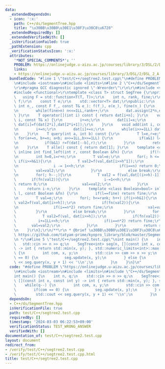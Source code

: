```yaml
---
data:
  _extendedDependsOn:
  - icon: ':x:'
    path: C++/ds/SegmentTree.hpp
    title: "\u30BB\u30B0\u30E1\u30F3\u30C8\u6728"
  _extendedRequiredBy: []
  _extendedVerifiedWith: []
  _isVerificationFailed: true
  _pathExtension: cpp
  _verificationStatusIcon: ':x:'
  attributes:
    '*NOT_SPECIAL_COMMENTS*': ''
    PROBLEM: https://onlinejudge.u-aizu.ac.jp/courses/library/3/DSL/2/DSL_2_A
    links:
    - https://onlinejudge.u-aizu.ac.jp/courses/library/3/DSL/2/DSL_2_A
  bundledCode: "#line 1 \"test/C++/segtree2.test.cpp\"\n#define PROBLEM \"https://onlinejudge.u-aizu.ac.jp/courses/library/3/DSL/2/DSL_2_A\"\
    \n#include <iostream>\n#include <limits>\n#line 2 \"C++/ds/SegmentTree.hpp\"\n\
    \r\n#pragma GCC diagnostic ignored \"-Wreorder\"\r\n\r\n#include <vector>\r\n\
    #include <functional>\r\ntemplate <class T> struct SegTree {\r\nprivate:\r\n \
    \   using F = std::function<T(T, T)>;\r\n    int n, rank, fine;\r\n    const F\
    \ f;\r\n    const T e;\r\n    std::vector<T> dat;\r\npublic:\r\n    SegTree(const\
    \ int n_, const F f_, const T& e_): f(f_), e(e_), fine(n_) {\r\n        n=1,rank=0;\r\
    \n        while(fine>n) n<<=1LL,rank++;\r\n        dat.assign(2*n,e_);\r\n   \
    \ }\r\n    T operator[](int i) const { return dat[i+n]; }\r\n    void update(int\
    \ i, const T& x) {\r\n        i+=n;\r\n        dat[i]=x;\r\n        while(i>>=1LL)\
    \ dat[i]=f(dat[2*i],dat[2*i+1]);\r\n    }\r\n    void add(int i, const T& x) {\r\
    \n        i+=n;\r\n        dat[i]+=x;\r\n        while(i>>=1LL) dat[i]=f(dat[2*i],dat[2*i+1]);\r\
    \n    }\r\n    T query(int a, int b) const {\r\n        T l=e,r=e;\r\n       \
    \ for(a+=n, b+=n; a<b; a>>=1LL,b>>=1LL) {\r\n            if(a&1) l=f(l,dat[a++]);\r\
    \n            if(b&1) r=f(dat[--b],r);\r\n        }\r\n        return f(l,r);\r\
    \n    }\r\n    T alle() const { return dat[1]; }\r\n    template <class Boolean=bool>\
    \ inline int find_left(int r, const Boolean &fn) {\r\n        if(!r) return 0;\r\
    \n        int h=0,i=r+n;\r\n        T val=e;\r\n        for(; h <= rank; h++)\
    \ if(i>>h&1){\r\n            T val2=f(val,dat[i>>h^1]);\r\n            if(fn(val2)){\r\
    \n                i -= 1<<h;\r\n                if(i==n) return 0;\r\n       \
    \         val=val2;\r\n            }\r\n            else break;\r\n        }\r\
    \n        for(; h--;){\r\n            T val2 = f(val,dat[(i>>h)-1]);\r\n     \
    \       if(fn(val2)){\r\n                i-=1<<h;\r\n                if(i==n)\
    \ return 0;\r\n                val=val2;\r\n            }\r\n        }\r\n   \
    \     return i-n;\r\n    }\r\n    template <class Boolean=bool> inline int find_right(int\
    \ l, const Boolean &fn) {\r\n        if(l==fine) return fine;\r\n        int h=0,i=l+n;\r\
    \n        T val=e;\r\n        for(; h<=rank; h++) if(i>>h&1){\r\n            T\
    \ val2=f(val,dat[i>>h]);\r\n            if(fn(val2)){\r\n                i+=1LL<<h;\r\
    \n                if(i==n*2) return fine;\r\n                val=val2;\r\n   \
    \         }\r\n            else break;\r\n        }\r\n        for(; h--;){\r\n\
    \            T val2=f(val, dat[i>>h]);\r\n            if(fn(val2)){\r\n      \
    \          i+=1LL<<h;\r\n                if(i==n*2) return fine;\r\n         \
    \       val=val2;\r\n            }\r\n        }\r\n        return std::min(i-n,fine);\r\
    \n    }\r\n};\r\n/**\r\n * @brief \u30BB\u30B0\u30E1\u30F3\u30C8\u6728\r\n * @see\
    \ https://github.com/tatyam-prime/kyopro_library/blob/master/SegmentTree.cpp\r\
    \n */\n#line 5 \"test/C++/segtree2.test.cpp\"\nint main() {\n    int n, q;\n \
    \   std::cin >> n >> q;\n    SegTree<int> seg(n, [](const int x, const int y)\
    \ -> int { return std::min(x, y); }, std::numeric_limits<int>::max());\n    while(q--)\
    \ {\n        int com, x, y;\n        std::cin >> com >> x >> y;\n        if(com\
    \ == 0) {\n            seg.update(x, y);\n        } else {\n            std::cout\
    \ << seg.query(x, y + 1) << '\\n';\n        }\n    }\n}\n"
  code: "#define PROBLEM \"https://onlinejudge.u-aizu.ac.jp/courses/library/3/DSL/2/DSL_2_A\"\
    \n#include <iostream>\n#include <limits>\n#include \"C++/ds/SegmentTree.hpp\"\n\
    int main() {\n    int n, q;\n    std::cin >> n >> q;\n    SegTree<int> seg(n,\
    \ [](const int x, const int y) -> int { return std::min(x, y); }, std::numeric_limits<int>::max());\n\
    \    while(q--) {\n        int com, x, y;\n        std::cin >> com >> x >> y;\n\
    \        if(com == 0) {\n            seg.update(x, y);\n        } else {\n   \
    \         std::cout << seg.query(x, y + 1) << '\\n';\n        }\n    }\n}"
  dependsOn:
  - C++/ds/SegmentTree.hpp
  isVerificationFile: true
  path: test/C++/segtree2.test.cpp
  requiredBy: []
  timestamp: '2024-03-03 06:22:53+09:00'
  verificationStatus: TEST_WRONG_ANSWER
  verifiedWith: []
documentation_of: test/C++/segtree2.test.cpp
layout: document
redirect_from:
- /verify/test/C++/segtree2.test.cpp
- /verify/test/C++/segtree2.test.cpp.html
title: test/C++/segtree2.test.cpp
---
```

